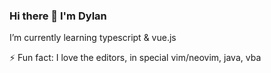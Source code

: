 ### Hi there 👋 I'm Dylan


I’m currently learning typescript & vue.js

⚡ Fun fact: I love the editors, in special vim/neovim, java, vba
 

    
<!--
**kert-daiki/kert-daiki** is a ✨ _special_ ✨ repository because its `README.md` (this file) appears on your GitHub profile.

Here are some ideas to get you started:

- 🔭 I’m currently working on ...
- 
- 👯 I’m looking to collaborate on ...
- 🤔 I’m looking for help with ...

- 📫 How to reach me: ...
- 😄 Pronouns: ...
- ⚡ Fun fact: ...
-->
